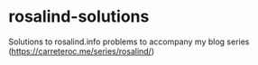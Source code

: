 # rosalind-solutions
Solutions to rosalind.info problems to accompany my blog series (https://carreteroc.me/series/rosalind/)
